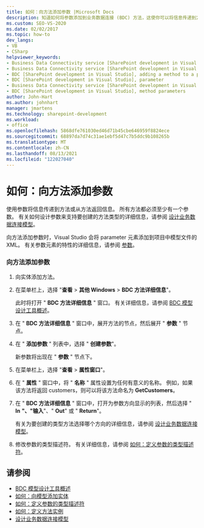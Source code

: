 ```yaml
---
title: 如何：向方法添加参数 |Microsoft Docs
description: 知道如何将参数添加到业务数据连接 (BDC) 方法，这使你可以将信息传递到方法或从方法返回信息。
ms.custom: SEO-VS-2020
ms.date: 02/02/2017
ms.topic: how-to
dev_langs:
- VB
- CSharp
helpviewer_keywords:
- Business Data Connectivity service [SharePoint development in Visual Studio], adding a method to a parameter
- Business Data Connectivity service [SharePoint development in Visual Studio], parameter
- BDC [SharePoint development in Visual Studio], adding a method to a parameter
- BDC [SharePoint development in Visual Studio], parameter
- Business Data Connectivity service [SharePoint development in Visual Studio], method parameters
- BDC [SharePoint development in Visual Studio], method parameters
author: John-Hart
ms.author: johnhart
manager: jmartens
ms.technology: sharepoint-development
ms.workload:
- office
ms.openlocfilehash: 5868dfe761030ed46d71b45cbe646959f8824ece
ms.sourcegitcommit: 68897da7d74c31ae1ebf5d47c7b5ddc9b108265b
ms.translationtype: MT
ms.contentlocale: zh-CN
ms.lasthandoff: 08/13/2021
ms.locfileid: "122027040"
---
```

# <a name="how-to-add-a-parameter-to-a-method"></a>如何：向方法添加参数
  使用参数将信息传递到方法或从方法返回信息。 所有方法都必须至少有一个参数。 有关如何设计参数来支持要创建的方法类型的详细信息，请参阅 [设计业务数据连接模型](../sharepoint/designing-a-business-data-connectivity-model.md)。

 向方法添加参数时，Visual Studio 会将 parameter 元素添加到项目中模型文件的 XML。 有关参数元素的特性的详细信息，请参阅 [参数](/previous-versions/office/developer/sharepoint-2010/ee557705(v=office.14))。

### <a name="to-add-a-parameter-to-a-method"></a>向方法添加参数

1. 向实体添加方法。

2. 在菜单栏上，选择 "**查看**  >  **其他 Windows**  >  **BDC 方法详细信息**"。

     此时将打开 " **BDC 方法详细信息** " 窗口。 有关详细信息，请参阅 [BDC 模型设计工具概述](../sharepoint/bdc-model-design-tools-overview.md)。

3. 在 " **BDC 方法详细信息** " 窗口中，展开方法的节点，然后展开 " **参数** " 节点。

4. 在 " **添加参数** " 列表中，选择 " **创建参数**"。

     新参数将出现在 " **参数** " 节点下。

5. 在菜单栏上，选择 "**查看**  >  **属性窗口**"。

6. 在 " **属性** " 窗口中，将 " **名称** " 属性设置为任何有意义的名称。 例如，如果该方法将返回 customers，则可以将该方法命名为 **GetCustomers**。

7. 在 " **BDC 方法详细信息** " 窗口中，打开为参数方向显示的列表，然后选择 " **In** **"、"输入**"、" **Out**" 或 " **Return**"。

     有关为要创建的类型方法选择哪个方向的详细信息，请参阅 [设计业务数据连接模型](../sharepoint/designing-a-business-data-connectivity-model.md)。

8. 修改参数的类型描述符。 有关详细信息，请参阅 [如何：定义参数的类型描述符](../sharepoint/how-to-define-the-type-descriptor-of-a-parameter.md)。

## <a name="see-also"></a>请参阅
- [BDC 模型设计工具概述](../sharepoint/bdc-model-design-tools-overview.md)
- [如何：向模型添加实体](../sharepoint/how-to-add-an-entity-to-a-model.md)
- [如何：定义参数的类型描述符](../sharepoint/how-to-define-the-type-descriptor-of-a-parameter.md)
- [如何：定义方法实例](../sharepoint/how-to-define-a-method-instance.md)
- [设计业务数据连接模型](../sharepoint/designing-a-business-data-connectivity-model.md)
